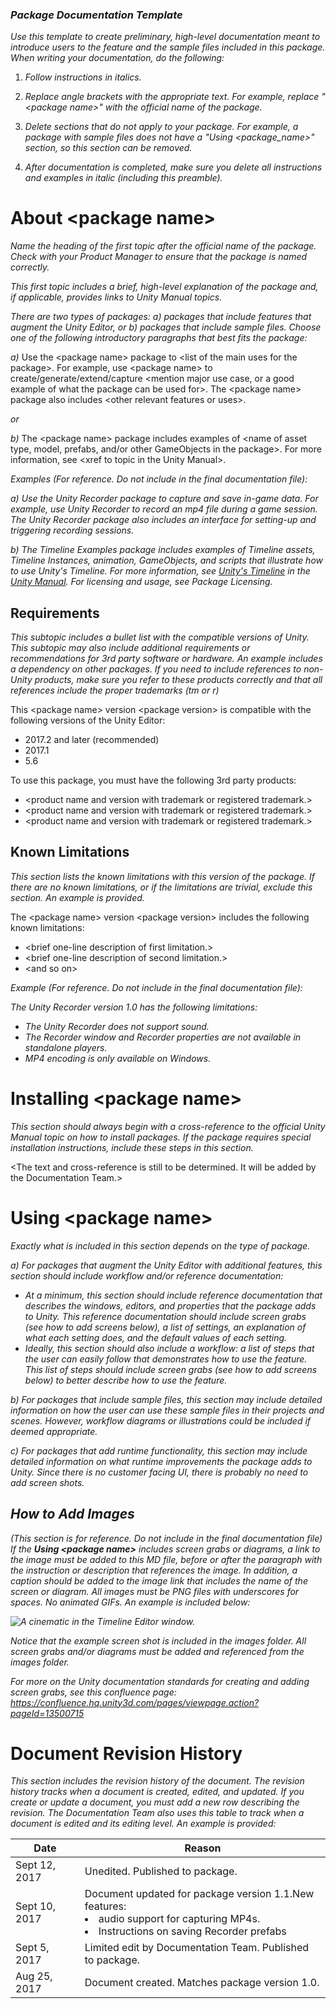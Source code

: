 ### **_Package Documentation Template_**

*Use this template to create preliminary, high-level documentation meant to introduce users to the feature and the sample files included in this package. When writing your documentation, do the following:*

1. *Follow instructions in italics.*

2. *Replace angle brackets with the appropriate text. For example, replace "&lt;package name&gt;" with the official name of the package.*

3. *Delete sections that do not apply to your package. For example, a package with sample files does not have a "Using &lt;package_name&gt;" section, so this section can be removed.*

4. *After documentation is completed, make sure you delete all instructions and examples in italic (including this preamble).*

# About &lt;package name&gt;

*Name the heading of the first topic after the official name of the package. Check with your Product Manager to ensure that the package is named correctly.*

*This first topic includes a brief, high-level explanation of the package and, if applicable, provides links to Unity Manual topics.*

*There are two types of packages: a) packages that include features that augment the Unity Editor, or b) packages that include sample files. Choose one of the following introductory paragraphs that best fits the package:*

*a)*
Use the &lt;package name&gt; package to &lt;list of the main uses for the package&gt;. For example, use &lt;package name&gt; to create/generate/extend/capture &lt;mention major use case, or a good example of what the package can be used for&gt;. The &lt;package name&gt; package also includes &lt;other relevant features or uses&gt;.

*or*

*b)*
The &lt;package name&gt; package includes examples of &lt;name of asset type, model, prefabs, and/or other GameObjects in the package&gt;. For more information, see &lt;xref to topic in the Unity Manual&gt;.

*Examples (For reference. Do not include in the final documentation file):*

*a)*
*Use the Unity Recorder package to capture and save in-game data. For example, use Unity Recorder to record an mp4 file during a game session. The Unity Recorder package also includes an interface for setting-up and triggering recording sessions.*

*b)*
*The Timeline Examples package includes examples of Timeline assets, Timeline Instances, animation, GameObjects, and scripts that illustrate how to use Unity's Timeline. For more information, see [ Unity's Timeline](https://docs.unity3d.com/Manual/TimelineSection.html) in the [Unity Manual](https://docs.unity3d.com). For licensing and usage, see Package Licensing.*

## Requirements

*This subtopic includes a bullet list with the compatible versions of Unity. This subtopic may also include additional requirements or recommendations for 3rd party software or hardware. An example includes a dependency on other packages. If you need to include references to non-Unity products, make sure you refer to these products correctly and that all references include the proper trademarks (tm or r)*

This &lt;package name&gt; version &lt;package version&gt; is compatible with the following versions of the Unity Editor:

* 2017.2 and later (recommended)
* 2017.1
* 5.6

To use this package, you must have the following 3rd party products:

* &lt;product name and version with trademark or registered trademark.&gt;
* &lt;product name and version with trademark or registered trademark.&gt;
* &lt;product name and version with trademark or registered trademark.&gt;

## Known Limitations

*This section lists the known limitations with this version of the package. If there are no known limitations, or if the limitations are trivial, exclude this section. An example is provided.*

The &lt;package name&gt; version &lt;package version&gt; includes the following known limitations:

* &lt;brief one-line description of first limitation.&gt;
* &lt;brief one-line description of second limitation.&gt;
* &lt;and so on&gt;

*Example (For reference. Do not include in the final documentation file):*

*The Unity Recorder version 1.0 has the following limitations:*

* *The Unity Recorder does not support sound.*
* *The Recorder window and Recorder properties are not available in standalone players.*
* *MP4 encoding is only available on Windows.*

# Installing &lt;package name&gt;

*This section should always begin with a cross-reference to the official Unity Manual topic on how to install packages. If the package requires special installation instructions, include these steps in this section.*

&lt;The text and cross-reference is still to be determined. It will be added by the Documentation Team.&gt;

# Using &lt;package name&gt;

*Exactly what is included in this section depends on the type of package.*

*a)*
*For packages that augment the Unity Editor with additional features, this section should include workflow and/or reference documentation:*

* *At a minimum, this section should include reference documentation that describes the windows, editors, and properties that the package adds to Unity. This reference documentation should include screen grabs (see how to add screens below), a list of settings, an explanation of what each setting does, and the default values of each setting.*
* *Ideally, this section should also include a workflow: a list of steps that the user can easily follow that demonstrates how to use the feature. This list of steps should include screen grabs (see how to add screens below) to better describe how to use the feature.*

*b)*
*For packages that include sample files, this section may include detailed information on how the user can use these sample files in their projects and scenes. However, workflow diagrams or illustrations could be included if deemed appropriate.*

*c)*
*For packages that add runtime functionality, this section may include detailed information on what runtime improvements the package adds to Unity. Since there is no customer facing UI, there is probably no need to add screen shots.*

## *How to Add Images*

*(This section is for reference. Do not include in the final documentation file)* 
*If the **Using &lt;package name&gt;** includes screen grabs or diagrams, a link to the image must be added to this MD file, before or after the paragraph with the instruction or description that references the image. In addition, a caption should be added to the image link that includes the name of the screen or diagram. All images must be PNG files with underscores for spaces. No animated GIFs. An example is included below:* 

*![A cinematic in the Timeline Editor window.](../images/example.png)*

*Notice that the example screen shot is included in the images folder. All screen grabs and/or diagrams must be added and referenced from the images folder.*

*For more on the Unity documentation standards for creating and adding screen grabs, see this confluence page: https://confluence.hq.unity3d.com/pages/viewpage.action?pageId=13500715*



# Document Revision History

*This section includes the revision history of the document. The revision history tracks when a document is created, edited, and updated. If you create or update a document, you must add a new row describing the revision.  The Documentation Team also uses this table to track when a document is edited and its editing level. An example is provided:*

|Date|Reason|
|---|---|
|Sept 12, 2017|Unedited. Published to package.|
|Sept 10, 2017|Document updated for package version 1.1.New features: <li>audio support for capturing MP4s.<li>Instructions on saving Recorder prefabs|
|Sept 5, 2017|Limited edit by Documentation Team. Published to package.|
|Aug 25, 2017|Document created. Matches package version 1.0.|


